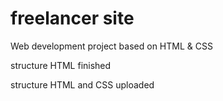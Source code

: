 # freelancer site
Web development project based on HTML &amp; CSS

structure HTML finished

structure HTML and CSS uploaded

